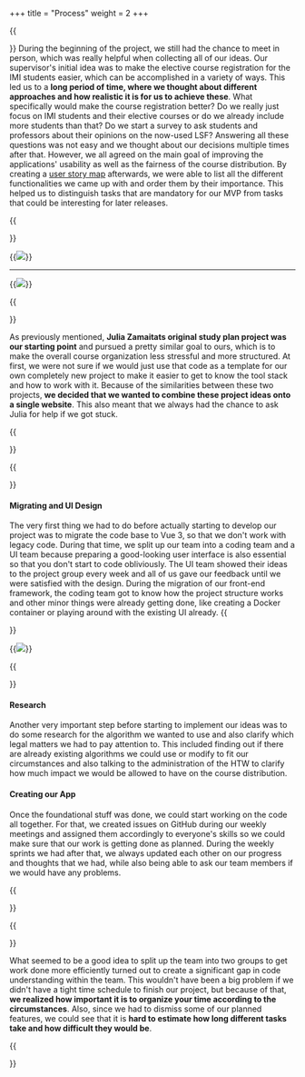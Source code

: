 +++
title = "Process"
weight = 2
+++


{{<section title="Brainstorming feature ideas & prioritizing">}}
During the beginning of the project, we still had the chance to meet in person, which was really helpful when collecting all of our ideas. Our supervisor's initial idea was to make the elective course registration for the IMI students easier, which can be accomplished in a variety of ways. This led us to a **long period of time, where we thought about different approaches and how realistic it is for us to achieve these**. What specifically would make the course registration better? Do we really just focus on IMI students and their elective courses or do we already include more students than that? Do we start a survey to ask students and professors about their opinions on the now-used LSF? Answering all these questions was not easy and we thought about our decisions multiple times after that. However, we all agreed on the main goal of improving the applications' usability as well as the fairness of the course distribution. By creating a [user story map](https://miro.com/app/board/o9J_lh-BfEA=/?invite_link_id=768693532431) afterwards, we were able to list all the different functionalities we came up with and order them by their importance. This helped us to distinguish tasks that are mandatory for our MVP from tasks that could be interesting for later releases.

{{</section>}}

{{<image src="USM1.png">}}

---

{{<image src="USM2.png" caption="User Story Map">}}


{{<section title="What we had to start with">}}

As previously mentioned, **Julia Zamaitats original study plan project was our starting point** and pursued a pretty similar goal to ours, which is to make the overall course organization less stressful and more structured. At first, we were not sure if we would just use that code as a template for our own completely new project to make it easier to get to know the tool stack and how to work with it. Because of the similarities between these two projects, **we decided that we wanted to combine these project ideas onto a single website**. This also meant that we always had the chance to ask Julia for help if we got stuck.

{{</section>}}

{{<section title="Development">}}

#### Migrating and UI Design
The very first thing we had to do before actually starting to develop our project was to migrate the code base to Vue 3, so that we don't work with legacy code. During that time, we split up our team into a coding team and a UI team because preparing a good-looking user interface is also essential so that you don't start to code obliviously. The UI team showed their ideas to the project group every week and all of us gave our feedback until we were satisfied with the design. During the migration of our front-end framework, the coding team got to know how the project structure works and other minor things were already getting done, like creating a Docker container or playing around with the existing UI already.
{{</section>}}  

{{<image src="MVP.JPG" caption="1st Design for Minimum Viable Product">}}

{{<section>}}
#### Research
Another very important step before starting to implement our ideas was to do some research for the algorithm we wanted to use and also clarify which legal matters we had to pay attention to. This included finding out if there are already existing algorithms we could use or modify to fit our circumstances and also talking to the administration of the HTW to clarify how much impact we would be allowed to have on the course distribution.

#### Creating our App
Once the foundational stuff was done, we could start working on the code all together. For that, we created issues on GitHub during our weekly meetings and assigned them accordingly to everyone's skills so we could make sure that our work is getting done as planned. During the weekly sprints we had after that, we always updated each other on our progress and thoughts that we had, while also being able to ask our team members if we would have any problems. 

{{</section>}}  

{{<section title="Reflection">}}

What seemed to be a good idea to split up the team into two groups to get work done more efficiently turned out to create a significant gap in code understanding within the team. This wouldn't have been a big problem if we didn't have a tight time schedule to finish our project, but because of that, **we realized how important it is to organize your time according to the circumstances**. Also, since we had to dismiss some of our planned features, we could see that it is **hard to estimate how long different tasks take and how difficult they would be**.

{{</section>}}